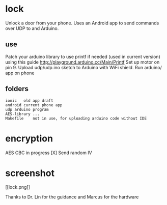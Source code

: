 lock
====

Unlock a door from your phone.
Uses an Android app to send commands over UDP to and Arduino.

## use
Patch your arduino library to use printf if needed (used in current version) using this guide http://playground.arduino.cc/Main/Printf
Set up motor on pin 9.
Upload udp/udp.ino sketch to Arduino with WiFi shield.
Run arduino/ app on phone

## folders
```
ionic	old app draft
android	current phone app
udp	arduino program
AES-library	...
Makefile	not in use, for uploading arduino code without IDE
```

# encryption
AES CBC in progress
[X] Send random IV

# screenshot
[[lock.png]]

Thanks to Dr. Lin for the guidance and Marcus for the hardware

